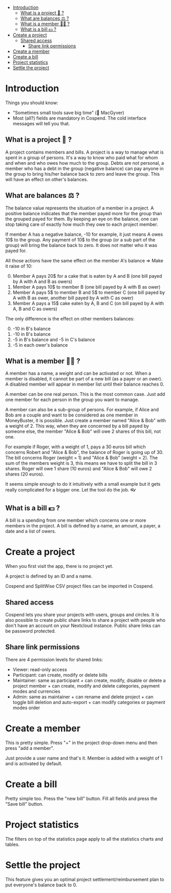 * [Introduction](#s1)
  * [What is a project :paperclip: ?](#s1-1)
  * [What are balances :balance_scale: ?](#s1-2)
  * [What is a member :ok_woman: ?](#s1-3)
  * [What is a bill :dollar: ?](#s1-4)
* [Create a project](#s2)
  * [Shared access](#s2-1)
    * [Share link permissions](#s2-1-1)
* [Create a member](#s3)
* [Create a bill](#s4)
* [Project statistics](#s5)
* [Settle the project](#s6)

# <a id='s1' />Introduction

Things you should know:

* "Sometimes small tools save big time" (:blond_haired_person: MacGyver)
* Most (all?) fields are mandatory in Cospend. The cold interface messages will tell you that.

## <a id='s1-1' />What is a project :paperclip: ?

A project contains members and bills. A project is a way to manage what is spent in a group of persons.
It's a way to know who paid what for whom and when and who owes how much to the group.
Debts are not personal, a member who has a debt in the group (negative balance) can pay anyone in the group
to bring his/her balance back to zero and leave the group. This will have an effect on other's balances.

## <a id='s1-2' />What are balances :balance_scale: ?

The balance value represents the situation of a member in a project.
A positive balance indicates that the member payed more for the group than the grouped payed for them.
By keeping an eye on the balance, one can stop taking care of exactly how much they owe to each project member.

If member A has a negative balance, -10 for example, it just means A owes 10$ to the group.
Any payment of 10$ to the group (or a sub part of the group) will bring the balance back to zero.
It does not matter who it was payed for.

All those actions have the same effect on the member A's balance => Make it raise of 10:

0. Member A pays 20$ for a cake that is eaten by A and B (one bill payed by A with A and B as owers)
1. Member A pays 10$ to member B (one bill payed by A with B as ower)
2. Member A pays 5$ to member B and 5$ to member C (one bill payed by A with B as ower, another bill payed by A with C as ower)
3. Member A pays a 15$ cake eaten by A, B and C (on bill payed by A with A, B and C as owers)

The only difference is the effect on other members balances:

0. -10 in B's balance
1. -10 in B's balance
2. -5 in B's balance and -5 in C's balance
3. -5 in each ower's balance

## <a id='s1-3' />What is a member :ok_woman: ?

A member has a name, a weight and can be activated or not. When a member is disabled, it cannot be part of a new bill (as a payer or an ower). A disabled member will appear in member list until their balance reaches 0.

A member can be one real person. This is the most common case. Just add one member for each person in the group you want to manage.

A member can also be a sub-group of persons. For example, if Alice and Bob are a couple and want to be considered as one member in MoneyBuster, it is possible. Just create a member named "Alice & Bob" with a weight of 2. This way, when they are concerned by a bill payed by someone else, the member "Alice & Bob" will owe 2 shares of this bill, not one.

For example if Roger, with a weight of 1, pays a 30 euros bill which concerns Robert and "Alice & Bob", the balance of Roger is going up of 30. The bill concerns Roger (weight = 1) and "Alice & Bob" (weight = 2). The sum of the members weight is 3, this means we have to split the bill in 3 shares. Roger will owe 1 share (10 euros) and "Alice & Bob" will owe 2 shares (20 euros).

It seems simple enough to do it intuitively with a small example but it gets really complicated for a bigger one. Let the tool do the job. :eyeglasses:

## <a id='s1-4' />What is a bill :dollar: ?

A bill is a spending from one member which concerns one or more members in the project. A bill is defined by a name, an amount, a payer, a date and a list of owers.

# <a id='s2' />Create a project

When you first visit the app, there is no project yet.

A project is defined by an ID and a name.

Cospend and SplitWise CSV project files can be imported in Cospend.

## <a id='s2-1' />Shared access

Cospend lets you share your projects with users, groups and circles.
It is also possible to create public share links to share a project with people who don't have an account on your Nextcloud instance.
Public share links can be password protected.

## <a id='s2-1-1' />Share link permissions

There are 4 permission levels for shared links: 

* Viewer: read-only access
* Participant: can create, modify or delete bills
* Maintainer: same as participant + can create, modify, disable or delete a project member + can create, modify and delete categories, payment modes and currencies
* Admin: same as maintainer + can rename and delete project + can toggle bill deletion and auto-export + can modify categories or payment modes order

# <a id='s3' />Create a member

This is pretty simple. Press "+" in the project drop-down menu and then press "add a member".

Just provide a user name and that's it. Member is added with a weight of 1 and is activated by default.

# <a id='s4' />Create a bill

Pretty simple too. Press the "new bill" button. Fill all fields and press the "Save bill" button.

# <a id='s5' />Project statistics

The filters on top of the statistics page apply to all the statistics charts and tables.

# <a id='s6' />Settle the project

This feature gives you an optimal project settlement/reimbursement plan to put everyone's balance back to 0.
